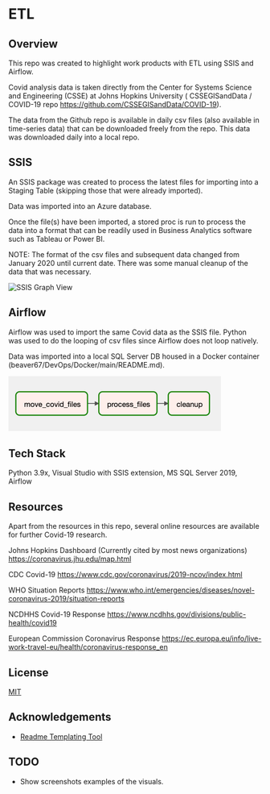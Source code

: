 # ETL
 
## Overview

This repo was created to highlight work products with ETL using SSIS and Airflow.

Covid analysis data is taken directly from the Center for Systems Science and Engineering (CSSE) at Johns Hopkins University ( CSSEGISandData / COVID-19 repo https://github.com/CSSEGISandData/COVID-19). 

The data from the Github repo is available in daily csv files (also available in time-series data) that can be downloaded freely from the repo. This data was downloaded daily into a local repo.

## SSIS

An SSIS package was created to process the latest files for importing into a Staging Table (skipping those that were already imported). 

Data was imported into an Azure database.

Once the file(s) have been imported, a stored proc is run to process the data into a format that can be readily used in Business Analytics software such as Tableau or Power BI.

NOTE: The format of the csv files and subsequent data changed from January 2020 until current date. There was some manual cleanup of the data that was necessary.


![SSIS Graph View](https://github.com/Beaver67/DataAnalytics/tree/main/Assets/SSIS_ETL.png)

## Airflow

Airflow was used to import the same Covid data as the SSIS file. Python was used to do the looping of csv files since Airflow does not loop natively.

Data was imported into a local SQL Server DB housed in a Docker container (beaver67/DevOps/Docker/main/README.md).

![DAG Graph View](/assets/CovidAirflow.png)

## Tech Stack

Python 3.9x, Visual Studio with SSIS extension, MS SQL Server 2019, Airflow

## Resources

Apart from the resources in this repo, several online resources are available for further Covid-19 research.

Johns Hopkins Dashboard (Currently cited by most news organizations)
https://coronavirus.jhu.edu/map.html

CDC Covid-19
https://www.cdc.gov/coronavirus/2019-ncov/index.html

WHO Situation Reports
https://www.who.int/emergencies/diseases/novel-coronavirus-2019/situation-reports

NCDHHS Covid-19 Response
https://www.ncdhhs.gov/divisions/public-health/covid19

European Commission Coronavirus Response
https://ec.europa.eu/info/live-work-travel-eu/health/coronavirus-response_en

## License

[MIT](https://choosealicense.com/licenses/mit/)

  
## Acknowledgements

 - [Readme Templating Tool](https://readme.so)

  
## TODO

- Show screenshots examples of the visuals.


